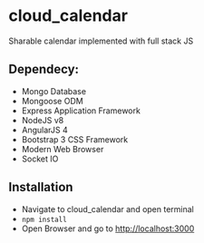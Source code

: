 # cloud_calendar
Sharable calendar implemented with full stack JS

## Dependecy: 
* Mongo Database
* Mongoose ODM
* Express Application Framework
* NodeJS v8
* AngularJS 4
* Bootstrap 3 CSS Framework
* Modern Web Browser
* Socket IO

## Installation
* Navigate to cloud_calendar and open terminal
* `npm install`
* Open Browser and go to [http://localhost:3000](http://localhost:3000)
